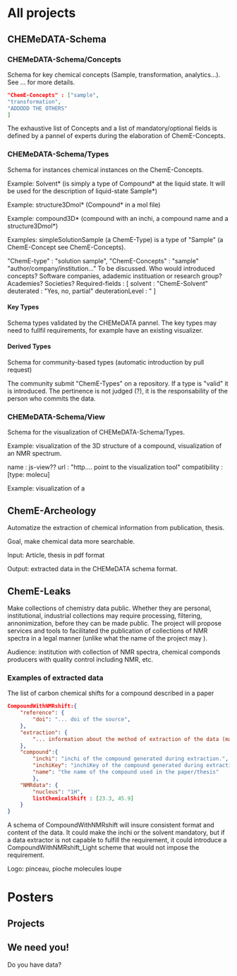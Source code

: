 # All projects

## CHEMeDATA-Schema

### CHEMeDATA-Schema/Concepts

Schema for key chemical concepts (Sample, transformation, analytics...). See ... for more details.

```json
"ChemE-Concepts" : ["sample",
"transformation",
"ADDDDD THE OTHERS"
]
```

The exhaustive list of Concepts and a list of mandatory/optional fields is defined by a pannel of experts during the elaboration of ChemE-Concepts.

### CHEMeDATA-Schema/Types

Schema for instances chemical instances on the ChemE-Concepts.

Example: Solvent* (is simply a type of Compound* at the liquid state. It will be used for the description of liquid-state Sample*)

Example: structure3Dmol* (Compound* in a mol file)

Example: compound3D* (compound with an inchi, a compound name and a structure3Dmol*)

Examples: simpleSolutionSample (a ChemE-Type) is a type of "Sample" (a ChemE-Concept see ChemE-Concepts).


"ChemE-type" : "solution sample",
"ChemE-Concepts" : "sample"
"author/company/institution..." To be discussed. Who would introduced concepts? Software companies, adademic instituation or research group? Academies? Societies?
Required-fields : [
	solvent : "ChemE-Solvent"
	deuterated : "Yes, no, partial"
	deuterationLevel : "
]
#### Key Types

Schema types validated by the CHEMeDATA pannel. The key types may need to fullfil requirements, for example have an existing visualizer.

#### Derived Types

Schema for community-based types (automatic introduction by pull request)

The community submit "ChemE-Types" on a repository. If a type is "valid" it is introduced. The pertinence is not judged (?), it is the responsability of the person who commits the data.

### CHEMeDATA-Schema/View

Schema for the visualization of CHEMeDATA-Schema/Types. 

Example: visualization of the 3D structure of a compound, visualization of an NMR spectrum.

name : js-view??
url : "http.... point to the visualization tool"
compatibility : [type: molecu]


Example: visualization of a 

## ChemE-Archeology

Automatize the extraction of chemical information from publication, thesis. 

Goal, make chemical data more searchable.

Input: Article, thesis in pdf format

Output: extracted data in the CHEMeDATA schema format.

## ChemE-Leaks

Make collections of chemistry data public. Whether they are personal, institutional, industrial collections may require processing, filtering, annonimization, before they can be made public. The project will propose services and tools to facilitated the publication of collections of NMR spectra in a legal manner (unlike what the name of the project may ). 

Audience: institution with collection of NMR spectra, chemical componds producers with quality control including NMR, etc.



### Examples of extracted data

The list of carbon chemical shifts for a compound described in a paper

```json
CompoundWithNMRshift:{
	"reference": {
		"doi": "... doi of the source",
	},
	"extraction": {
		"... information about the method of extraction of the data (manual... software... author...)"
	},
	"compound":{
		"inchi": "inchi of the compound generated during extraction.",
		"inchiKey": "inchiKey of the compound generated during extraction. ?Needed?",
		"name": "the name of the compound used in the paper/thesis"
		},
	"NMRdata": {
		"nucleus": "1H",
		listChemicalShift : [23.3, 45.9]
	}
}
```

A schema of CompoundWithNMRshift will insure consistent format and content of the data. It could make the inchi or the solvent mandatory, but if a data extractor is not capable to fulfill the requirement, it could introduce a CompoundWithNMRshift_Light scheme that would not impose the requirement. 

Logo: pinceau, pioche molecules loupe

# Posters

## Projects

## We need you!

Do you have data?